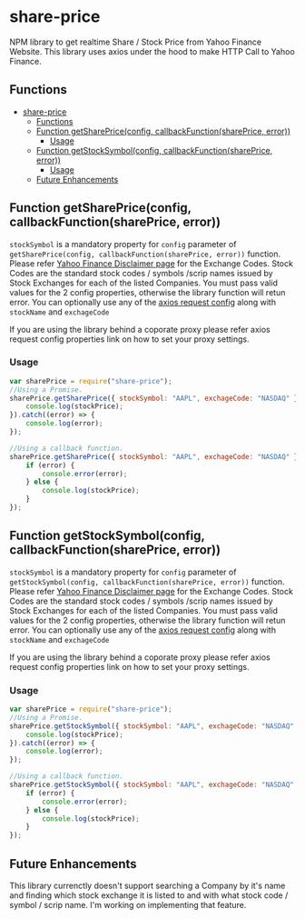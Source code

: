 # share-price
NPM library to get realtime Share / Stock Price from Yahoo Finance Website. This library uses axios under the hood to make HTTP Call to Yahoo Finance. 

## Functions

- [share-price](#share-price)
  - [Functions](#functions)
  - [Function getSharePrice(config, callbackFunction(sharePrice, error))](#function-getsharepriceconfig-callbackfunctionshareprice-error)
    - [Usage](#usage)
  - [Function getStockSymbol(config, callbackFunction(sharePrice, error))](#function-getstocksymbolconfig-callbackfunctionshareprice-error)
    - [Usage](#usage-1)
  - [Future Enhancements](#future-enhancements)

## Function getSharePrice(config, callbackFunction(sharePrice, error))

`stockSymbol` is a mandatory property for `config` parameter of `getSharePrice(config, callbackFunction(sharePrice, error))` function. Please refer [Yahoo Finance Disclaimer page](https://www.google.com/googlefinance/disclaimer/) for the Exchange Codes. Stock Codes are the standard stock codes / symbols /scrip names issued by Stock Exchanges for each of the listed Companies. You must pass valid values for the 2 config properties, otherwise the library function will retun error.
You can optionally use any of the [axios request config](https://www.npmjs.com/package/axios#request-config) along with `stockName` and `exchageCode`

If you are using the library behind a coporate proxy please refer axios request config properties link on how to set your proxy settings.

### Usage
```js
var sharePrice = require("share-price");
//Using a Promise.
sharePrice.getSharePrice({ stockSymbol: "AAPL", exchageCode: "NASDAQ" }).then(function(stockPrice) {
    console.log(stockPrice);
}).catch((error) => {
    console.log(error);
});

//Using a callback function.
sharePrice.getSharePrice({ stockSymbol: "AAPL", exchageCode: "NASDAQ" }, function(stockPrice, error) {
    if (error) {
        console.error(error);
    } else {
        console.log(stockPrice);
    }
});
```

## Function getStockSymbol(config, callbackFunction(sharePrice, error))

`stockSymbol` is a mandatory property for `config` parameter of `getStockSymbol(config, callbackFunction(sharePrice, error))` function. Please refer [Yahoo Finance Disclaimer page](https://www.google.com/googlefinance/disclaimer/) for the Exchange Codes. Stock Codes are the standard stock codes / symbols /scrip names issued by Stock Exchanges for each of the listed Companies. You must pass valid values for the 2 config properties, otherwise the library function will retun error.
You can optionally use any of the [axios request config](https://www.npmjs.com/package/axios#request-config) along with `stockName` and `exchageCode`

If you are using the library behind a coporate proxy please refer axios request config properties link on how to set your proxy settings.

### Usage
```js
var sharePrice = require("share-price");
//Using a Promise.
sharePrice.getStockSymbol({ stockSymbol: "AAPL", exchageCode: "NASDAQ" }).then(function(stockPrice) {
    console.log(stockPrice);
}).catch((error) => {
    console.log(error);
});

//Using a callback function.
sharePrice.getStockSymbol({ stockSymbol: "AAPL", exchageCode: "NASDAQ" }, function(stockPrice, error) {
    if (error) {
        console.error(error);
    } else {
        console.log(stockPrice);
    }
});
```

## Future Enhancements
This library currenctly doesn't support searching a Company by it's name and finding which stock exchange it is listed to and with what stock code / symbol / scrip name. I'm working on implementing that feature.

